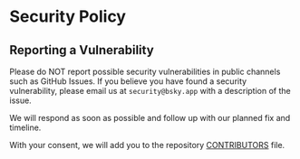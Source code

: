 # Security Policy

## Reporting a Vulnerability

Please do NOT report possible security vulnerabilities in public channels such as GitHub Issues. If you believe you have found a security vulnerability, please email us at `security@bsky.app` with a description of the issue. 

We will respond as soon as possible and follow up with our planned fix and timeline.

With your consent, we will add you to the repository [CONTRIBUTORS](https://github.com/bluesky-social/atproto/blob/main/CONTRIBUTORS.md) file.